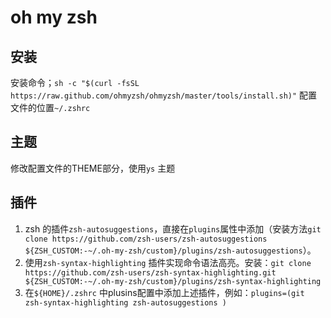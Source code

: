 # oh my zsh


## 安装

安装命令；`sh -c "$(curl -fsSL https://raw.github.com/ohmyzsh/ohmyzsh/master/tools/install.sh)"`
配置文件的位置`~/.zshrc`

## 主题

修改配置文件的THEME部分，使用`ys` 主题


## 插件

1. zsh 的插件`zsh-autosuggestions`，直接在`plugins`属性中添加（安装方法`git clone https://github.com/zsh-users/zsh-autosuggestions ${ZSH_CUSTOM:-~/.oh-my-zsh/custom}/plugins/zsh-autosuggestions`）。
2. 使用`zsh-syntax-highlighting` 插件实现命令语法高亮。安装：`git clone https://github.com/zsh-users/zsh-syntax-highlighting.git ${ZSH_CUSTOM:-~/.oh-my-zsh/custom}/plugins/zsh-syntax-highlighting`
3. 在`${HOME}/.zshrc` 中plusins配置中添加上述插件，例如：`plugins=(git zsh-syntax-highlighting zsh-autosuggestions )`
